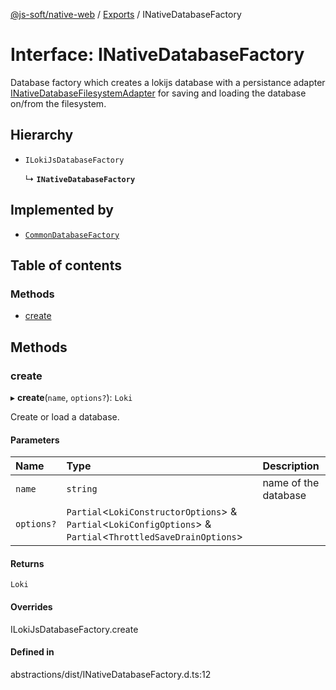 [@js-soft/native-web](../README.md) / [Exports](../modules.md) / INativeDatabaseFactory

# Interface: INativeDatabaseFactory

Database factory which creates a lokijs database with a persistance adapter [INativeDatabaseFilesystemAdapter](INativeDatabaseFilesystemAdapter.md) for saving and loading the database on/from the filesystem.

## Hierarchy

-   `ILokiJsDatabaseFactory`

    ↳ **`INativeDatabaseFactory`**

## Implemented by

-   [`CommonDatabaseFactory`](../classes/CommonDatabaseFactory.md)

## Table of contents

### Methods

-   [create](INativeDatabaseFactory.md#create)

## Methods

### create

▸ **create**(`name`, `options?`): `Loki`

Create or load a database.

#### Parameters

| Name       | Type                                                                                                             | Description          |
| :--------- | :--------------------------------------------------------------------------------------------------------------- | :------------------- |
| `name`     | `string`                                                                                                         | name of the database |
| `options?` | `Partial`<`LokiConstructorOptions`\> & `Partial`<`LokiConfigOptions`\> & `Partial`<`ThrottledSaveDrainOptions`\> |                      |

#### Returns

`Loki`

#### Overrides

ILokiJsDatabaseFactory.create

#### Defined in

abstractions/dist/INativeDatabaseFactory.d.ts:12
